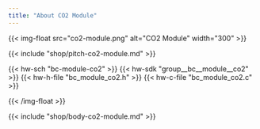 ```yaml
---
title: "About CO2 Module"
---
```


{{< img-float src="co2-module.png" alt="CO2 Module" width="300" >}}

{{< include "shop/pitch-co2-module.md" >}}

{{< hw-sch "bc-module-co2" >}}
{{< hw-sdk "group__bc__module__co2" >}}
{{< hw-h-file "bc_module_co2.h" >}}
{{< hw-c-file "bc_module_co2.c" >}}

{{< /img-float >}}

{{< include "shop/body-co2-module.md" >}}
